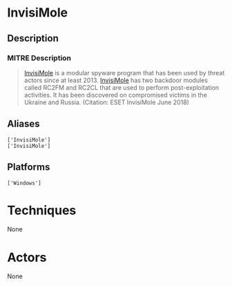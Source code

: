 
# InvisiMole

## Description

### MITRE Description

> [InvisiMole](https://attack.mitre.org/software/S0260) is a modular spyware program that has been used by threat actors since at least 2013. [InvisiMole](https://attack.mitre.org/software/S0260) has two backdoor modules called RC2FM and RC2CL that are used to perform post-exploitation activities. It has been discovered on compromised victims in the Ukraine and Russia. (Citation: ESET InvisiMole June 2018)

## Aliases

```
['InvisiMole']
['InvisiMole']
```

## Platforms

```
['Windows']
```

# Techniques

None

# Actors

None
